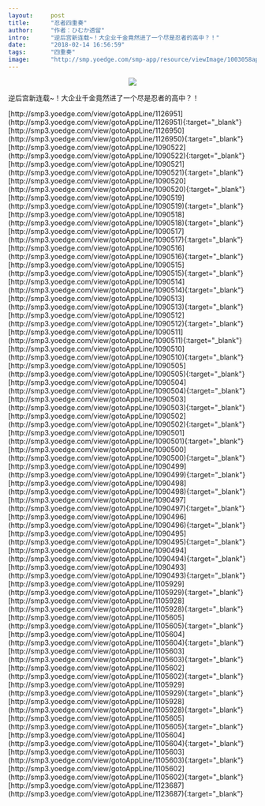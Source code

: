 ```yaml
---
layout:     post
title:      "忍者四重奏"
author:     "作者：ひむか透留"
intro:      "逆后宫新连载~！大企业千金竟然进了一个尽是忍者的高中？！"
date:       "2018-02-14 16:56:59"
tags:       "四重奏"
image:      "http://smp.yoedge.com/smp-app/resource/viewImage/1003058appline.png"
---
```

<div style="text-align: center">
<p><img src="http://smp.yoedge.com/smp-app/resource/viewImage/1003058appline.png"/></p>
</div>
<p class="post-meta">
<span>逆后宫新连载~！大企业千金竟然进了一个尽是忍者的高中？！</span>
</p>
[http://smp3.yoedge.com/view/gotoAppLine/1126951](http://smp3.yoedge.com/view/gotoAppLine/1126951){:target="_blank"}
[http://smp3.yoedge.com/view/gotoAppLine/1126950](http://smp3.yoedge.com/view/gotoAppLine/1126950){:target="_blank"}
[http://smp3.yoedge.com/view/gotoAppLine/1090522](http://smp3.yoedge.com/view/gotoAppLine/1090522){:target="_blank"}
[http://smp3.yoedge.com/view/gotoAppLine/1090521](http://smp3.yoedge.com/view/gotoAppLine/1090521){:target="_blank"}
[http://smp3.yoedge.com/view/gotoAppLine/1090520](http://smp3.yoedge.com/view/gotoAppLine/1090520){:target="_blank"}
[http://smp3.yoedge.com/view/gotoAppLine/1090519](http://smp3.yoedge.com/view/gotoAppLine/1090519){:target="_blank"}
[http://smp3.yoedge.com/view/gotoAppLine/1090518](http://smp3.yoedge.com/view/gotoAppLine/1090518){:target="_blank"}
[http://smp3.yoedge.com/view/gotoAppLine/1090517](http://smp3.yoedge.com/view/gotoAppLine/1090517){:target="_blank"}
[http://smp3.yoedge.com/view/gotoAppLine/1090516](http://smp3.yoedge.com/view/gotoAppLine/1090516){:target="_blank"}
[http://smp3.yoedge.com/view/gotoAppLine/1090515](http://smp3.yoedge.com/view/gotoAppLine/1090515){:target="_blank"}
[http://smp3.yoedge.com/view/gotoAppLine/1090514](http://smp3.yoedge.com/view/gotoAppLine/1090514){:target="_blank"}
[http://smp3.yoedge.com/view/gotoAppLine/1090513](http://smp3.yoedge.com/view/gotoAppLine/1090513){:target="_blank"}
[http://smp3.yoedge.com/view/gotoAppLine/1090512](http://smp3.yoedge.com/view/gotoAppLine/1090512){:target="_blank"}
[http://smp3.yoedge.com/view/gotoAppLine/1090511](http://smp3.yoedge.com/view/gotoAppLine/1090511){:target="_blank"}
[http://smp3.yoedge.com/view/gotoAppLine/1090510](http://smp3.yoedge.com/view/gotoAppLine/1090510){:target="_blank"}
[http://smp3.yoedge.com/view/gotoAppLine/1090505](http://smp3.yoedge.com/view/gotoAppLine/1090505){:target="_blank"}
[http://smp3.yoedge.com/view/gotoAppLine/1090504](http://smp3.yoedge.com/view/gotoAppLine/1090504){:target="_blank"}
[http://smp3.yoedge.com/view/gotoAppLine/1090503](http://smp3.yoedge.com/view/gotoAppLine/1090503){:target="_blank"}
[http://smp3.yoedge.com/view/gotoAppLine/1090502](http://smp3.yoedge.com/view/gotoAppLine/1090502){:target="_blank"}
[http://smp3.yoedge.com/view/gotoAppLine/1090501](http://smp3.yoedge.com/view/gotoAppLine/1090501){:target="_blank"}
[http://smp3.yoedge.com/view/gotoAppLine/1090500](http://smp3.yoedge.com/view/gotoAppLine/1090500){:target="_blank"}
[http://smp3.yoedge.com/view/gotoAppLine/1090499](http://smp3.yoedge.com/view/gotoAppLine/1090499){:target="_blank"}
[http://smp3.yoedge.com/view/gotoAppLine/1090498](http://smp3.yoedge.com/view/gotoAppLine/1090498){:target="_blank"}
[http://smp3.yoedge.com/view/gotoAppLine/1090497](http://smp3.yoedge.com/view/gotoAppLine/1090497){:target="_blank"}
[http://smp3.yoedge.com/view/gotoAppLine/1090496](http://smp3.yoedge.com/view/gotoAppLine/1090496){:target="_blank"}
[http://smp3.yoedge.com/view/gotoAppLine/1090495](http://smp3.yoedge.com/view/gotoAppLine/1090495){:target="_blank"}
[http://smp3.yoedge.com/view/gotoAppLine/1090494](http://smp3.yoedge.com/view/gotoAppLine/1090494){:target="_blank"}
[http://smp3.yoedge.com/view/gotoAppLine/1090493](http://smp3.yoedge.com/view/gotoAppLine/1090493){:target="_blank"}
[http://smp3.yoedge.com/view/gotoAppLine/1105929](http://smp3.yoedge.com/view/gotoAppLine/1105929){:target="_blank"}
[http://smp3.yoedge.com/view/gotoAppLine/1105928](http://smp3.yoedge.com/view/gotoAppLine/1105928){:target="_blank"}
[http://smp3.yoedge.com/view/gotoAppLine/1105605](http://smp3.yoedge.com/view/gotoAppLine/1105605){:target="_blank"}
[http://smp3.yoedge.com/view/gotoAppLine/1105604](http://smp3.yoedge.com/view/gotoAppLine/1105604){:target="_blank"}
[http://smp3.yoedge.com/view/gotoAppLine/1105603](http://smp3.yoedge.com/view/gotoAppLine/1105603){:target="_blank"}
[http://smp3.yoedge.com/view/gotoAppLine/1105602](http://smp3.yoedge.com/view/gotoAppLine/1105602){:target="_blank"}
[http://smp3.yoedge.com/view/gotoAppLine/1105929](http://smp3.yoedge.com/view/gotoAppLine/1105929){:target="_blank"}
[http://smp3.yoedge.com/view/gotoAppLine/1105928](http://smp3.yoedge.com/view/gotoAppLine/1105928){:target="_blank"}
[http://smp3.yoedge.com/view/gotoAppLine/1105605](http://smp3.yoedge.com/view/gotoAppLine/1105605){:target="_blank"}
[http://smp3.yoedge.com/view/gotoAppLine/1105604](http://smp3.yoedge.com/view/gotoAppLine/1105604){:target="_blank"}
[http://smp3.yoedge.com/view/gotoAppLine/1105603](http://smp3.yoedge.com/view/gotoAppLine/1105603){:target="_blank"}
[http://smp3.yoedge.com/view/gotoAppLine/1105602](http://smp3.yoedge.com/view/gotoAppLine/1105602){:target="_blank"}
[http://smp3.yoedge.com/view/gotoAppLine/1123687](http://smp3.yoedge.com/view/gotoAppLine/1123687){:target="_blank"}


